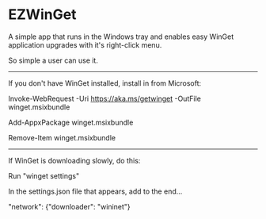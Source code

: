 # EZWinGet

A simple app that runs in the Windows tray and enables easy WinGet application upgrades with it's right-click menu.

So simple a user can use it.

______________________________________________________________________________________________________________________

If you don't have WinGet installed, install in from Microsoft:

Invoke-WebRequest -Uri https://aka.ms/getwinget -OutFile winget.msixbundle

Add-AppxPackage winget.msixbundle

Remove-Item winget.msixbundle

______________________________________________________________________________________________________________________

If WinGet is downloading slowly, do this:

Run "winget settings"

In the settings.json file that appears, add to the end...

"network": {"downloader": "wininet"}
